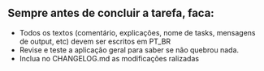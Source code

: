 ## Sempre antes de concluir a tarefa, faca:
- Todos os textos (comentário, explicações, nome de tasks, mensagens de output, etc) devem ser escritos em PT_BR
- Revise e teste a aplicação geral para saber se não quebrou nada.
- Inclua no CHANGELOG.md as modificações ralizadas

